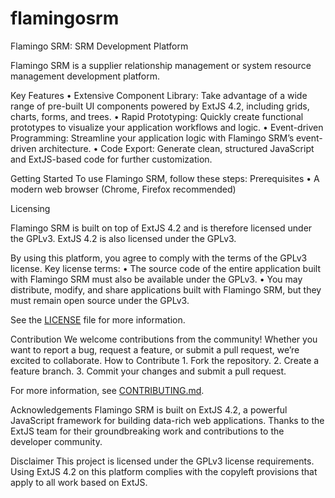 # flamingosrm
Flamingo SRM: SRM Development Platform

Flamingo SRM is a supplier relationship management or system resource management development platform.

Key Features
• Extensive Component Library: Take advantage of a wide range of pre-built UI components powered by ExtJS 4.2, including grids, charts, forms, and trees.
• Rapid Prototyping: Quickly create functional prototypes to visualize your application workflows and logic.
• Event-driven Programming: Streamline your application logic with Flamingo SRM’s event-driven architecture.
• Code Export: Generate clean, structured JavaScript and ExtJS-based code for further customization.

Getting Started
To use Flamingo SRM, follow these steps:
Prerequisites
• A modern web browser (Chrome, Firefox recommended)

Licensing

Flamingo SRM is built on top of ExtJS 4.2 and is therefore licensed under the GPLv3. ExtJS 4.2 is also licensed under the GPLv3. 

By using this platform, you agree to comply with the terms of the GPLv3 license. 
Key license terms: • The source code of the entire application built with Flamingo SRM must also be available under the GPLv3. • You may distribute, modify, and share applications built with Flamingo SRM, but they must remain open source under the GPLv3. 

See the <a href="https://github.com/srpost-corp/flamingosrm/blob/main/LICENSE">LICENSE</a> file for more information.

Contribution
We welcome contributions from the community! Whether you want to report a bug, request a feature, or submit a pull request, we’re excited to collaborate.
How to Contribute 1. Fork the repository. 2. Create a feature branch. 3. Commit your changes and submit a pull request.

For more information, see <a href="[https://github.com/srpost-corp/flamingosrm/CONTRIBUTING.md](https://github.com/srpost-corp/flamingosrm/blob/main/CONTRIBUTING.md)">CONTRIBUTING.md</a>.

Acknowledgements
Flamingo SRM is built on ExtJS 4.2, a powerful JavaScript framework for building data-rich web applications. Thanks to the ExtJS team for their groundbreaking work and contributions to the developer community.

Disclaimer
This project is licensed under the GPLv3 license requirements. Using ExtJS 4.2 on this platform complies with the copyleft provisions that apply to all work based on ExtJS.
